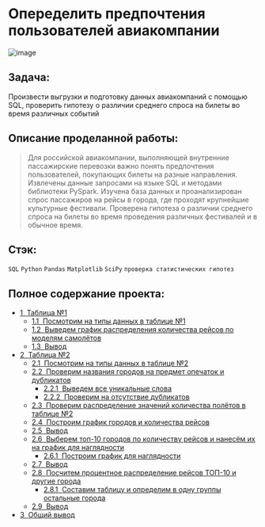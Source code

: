 # Опеределить предпочтения пользователей авиакомпании
![image](https://user-images.githubusercontent.com/76148212/122680733-61096680-d1f9-11eb-88b9-e77c287222c2.png)
## Задача: 
Произвести выгрузки и подготовку данных авиакомпаний с помощью SQL, проверить гипотезу о различии среднего спроса на билеты во время различных событий
## Описание проделанной работы:<br>
> Для российской авиакомпании, выполняющей внутренние пассажирские перевозки важно понять предпочтения пользователей, покупающих билеты на разные направления.
Извлечены данные запросами на языке SQL и методами библиотеки PySpark.
Изучена база данных и проанализирован спрос пассажиров на рейсы в города, где проходят крупнейшие культурные фестивали.
Проверена гипотеза о различии среднего спроса на билеты во время проведения
различных фестивалей и в обычное время.
## Стэк:
`SQL`
`Python`
`Pandas`
`Matplotlib`
`SciPy`
`проверка статистических гипотез`

<h2>Полное содержание проекта:<span class="tocSkip"></span></h2>
<div class="toc"><ul class="toc-item"><li><span><a href="#Таблица-№1" data-toc-modified-id="Таблица-№1-1"><span class="toc-item-num">1&nbsp;&nbsp;</span>Таблица №1</a></span><ul class="toc-item"><li><span><a href="#Посмотрим-на-типы-данных-в-таблице-№1" data-toc-modified-id="Посмотрим-на-типы-данных-в-таблице-№1-1.1"><span class="toc-item-num">1.1&nbsp;&nbsp;</span>Посмотрим на типы данных в таблице №1</a></span></li><li><span><a href="#Выведем-график-распределения-количества-рейсов-по-моделям-самолётов" data-toc-modified-id="Выведем-график-распределения-количества-рейсов-по-моделям-самолётов-1.2"><span class="toc-item-num">1.2&nbsp;&nbsp;</span>Выведем график распределения количества рейсов по моделям самолётов</a></span></li><li><span><a href="#Вывод" data-toc-modified-id="Вывод-1.3"><span class="toc-item-num">1.3&nbsp;&nbsp;</span>Вывод</a></span></li></ul></li><li><span><a href="#Таблица-№2" data-toc-modified-id="Таблица-№2-2"><span class="toc-item-num">2&nbsp;&nbsp;</span>Таблица №2</a></span><ul class="toc-item"><li><span><a href="#Посмотрим-на-типы-данных-в-таблице-№2" data-toc-modified-id="Посмотрим-на-типы-данных-в-таблице-№2-2.1"><span class="toc-item-num">2.1&nbsp;&nbsp;</span>Посмотрим на типы данных в таблице №2</a></span></li><li><span><a href="#Проверим-названия-городов-на-предмет-опечаток-и-дубликатов" data-toc-modified-id="Проверим-названия-городов-на-предмет-опечаток-и-дубликатов-2.2"><span class="toc-item-num">2.2&nbsp;&nbsp;</span>Проверим названия городов на предмет опечаток и дубликатов</a></span><ul class="toc-item"><li><span><a href="#Выведем-все-уникальные-слова" data-toc-modified-id="Выведем-все-уникальные-слова-2.2.1"><span class="toc-item-num">2.2.1&nbsp;&nbsp;</span>Выведем все уникальные слова</a></span></li><li><span><a href="#Проверим-на-отсутствие-дубликатов" data-toc-modified-id="Проверим-на-отсутствие-дубликатов-2.2.2"><span class="toc-item-num">2.2.2&nbsp;&nbsp;</span>Проверим на отсутствие дубликатов</a></span></li></ul></li><li><span><a href="#Проверим-распределение-значений-количества-полётов-в-таблице-№2" data-toc-modified-id="Проверим-распределение-значений-количества-полётов-в-таблице-№2-2.3"><span class="toc-item-num">2.3&nbsp;&nbsp;</span>Проверим распределение значений количества полётов в таблице №2</a></span></li><li><span><a href="#Построим-график-городов-и-количества-рейсов" data-toc-modified-id="Построим-график-городов-и-количества-рейсов-2.4"><span class="toc-item-num">2.4&nbsp;&nbsp;</span>Построим график городов и количества рейсов</a></span></li><li><span><a href="#Вывод" data-toc-modified-id="Вывод-2.5"><span class="toc-item-num">2.5&nbsp;&nbsp;</span>Вывод</a></span></li><li><span><a href="#Выберем-топ-10-городов-по-количеству-рейсов-и-нанесём-их-на-график-для-наглядности" data-toc-modified-id="Выберем-топ-10-городов-по-количеству-рейсов-и-нанесём-их-на-график-для-наглядности-2.6"><span class="toc-item-num">2.6&nbsp;&nbsp;</span>Выберем топ-10 городов по количеству рейсов и нанесём их на график для наглядности</a></span><ul class="toc-item"><li><span><a href="#Построим-график-для-наглядности" data-toc-modified-id="Построим-график-для-наглядности-2.6.1"><span class="toc-item-num">2.6.1&nbsp;&nbsp;</span>Построим график для наглядности</a></span></li></ul></li><li><span><a href="#Вывод" data-toc-modified-id="Вывод-2.7"><span class="toc-item-num">2.7&nbsp;&nbsp;</span>Вывод</a></span></li><li><span><a href="#Посчитем-процентное-распределение-рейсов-ТОП-10-и-другие-города" data-toc-modified-id="Посчитем-процентное-распределение-рейсов-ТОП-10-и-другие-города-2.8"><span class="toc-item-num">2.8&nbsp;&nbsp;</span>Посчитем процентное распределение рейсов ТОП-10 и другие города</a></span><ul class="toc-item"><li><span><a href="#Составим-таблицу-и-определим-в-одну-группы-остальные-города" data-toc-modified-id="Составим-таблицу-и-определим-в-одну-группы-остальные-города-2.8.1"><span class="toc-item-num">2.8.1&nbsp;&nbsp;</span>Составим таблицу и определим в одну группы остальные города</a></span></li></ul></li><li><span><a href="#Вывод" data-toc-modified-id="Вывод-2.9"><span class="toc-item-num">2.9&nbsp;&nbsp;</span>Вывод</a></span></li></ul></li><li><span><a href="#Общий-вывод" data-toc-modified-id="Общий-вывод-3"><span class="toc-item-num">3&nbsp;&nbsp;</span>Общий вывод</a></span></li></ul></div>
